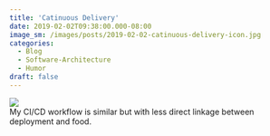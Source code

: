 ```yaml
---
title: 'Catinuous Delivery'
date: 2019-02-02T09:38:00.000-08:00
image_sm: /images/posts/2019-02-02-catinuous-delivery-icon.jpg
categories:
  - Blog
  - Software-Architecture
  - Humor
draft: false
---
```


[![](/images/posts/2019-02-02%20Catinuous%20Delivery.jpg)](/images/posts/2019-02-02%20Catinuous%20Delivery.jpg)  
My CI/CD workflow is similar but with less direct linkage between deployment and food.

